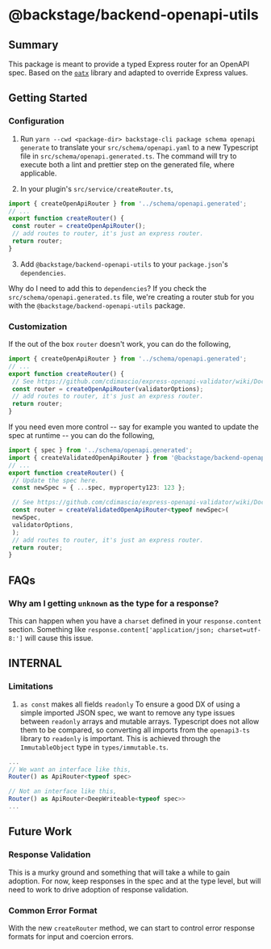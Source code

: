 # @backstage/backend-openapi-utils

## Summary

This package is meant to provide a typed Express router for an OpenAPI spec. Based on the [`oatx`](https://github.com/varanauskas/oatx) library and adapted to override Express values.

## Getting Started

### Configuration

1. Run `yarn --cwd <package-dir> backstage-cli package schema openapi generate` to translate your `src/schema/openapi.yaml` to a new Typescript file in `src/schema/openapi.generated.ts`. The command will try to execute both a lint and prettier step on the generated file, where applicable.

2. In your plugin's `src/service/createRouter.ts`,

```ts
import { createOpenApiRouter } from '../schema/openapi.generated';
// ...
export function createRouter() {
 const router = createOpenApiRouter();
 // add routes to router, it's just an express router.
 return router;
}
```

3. Add `@backstage/backend-openapi-utils` to your `package.json`'s `dependencies`.

Why do I need to add this to `dependencies`? If you check the `src/schema/openapi.generated.ts` file, we're creating a router stub for you with the `@backstage/backend-openapi-utils` package.

### Customization

If the out of the box `router` doesn't work, you can do the following,

```ts
import { createOpenApiRouter } from '../schema/openapi.generated';
// ...
export function createRouter() {
 // See https://github.com/cdimascio/express-openapi-validator/wiki/Documentation for available options.
 const router = createOpenApiRouter(validatorOptions);
 // add routes to router, it's just an express router.
 return router;
}
```

If you need even more control -- say for example you wanted to update the spec at runtime -- you can do the following,

```ts
import { spec } from '../schema/openapi.generated';
import { createValidatedOpenApiRouter } from '@backstage/backend-openapi-utils';
// ...
export function createRouter() {
 // Update the spec here.
 const newSpec = { ...spec, myproperty123: 123 };

 // See https://github.com/cdimascio/express-openapi-validator/wiki/Documentation for available options.
 const router = createValidatedOpenApiRouter<typeof newSpec>(
 newSpec,
 validatorOptions,
 );
 // add routes to router, it's just an express router.
 return router;
}
```

## FAQs

### Why am I getting `unknown` as the type for a response?

This can happen when you have a `charset` defined in your `response.content` section. Something like `response.content['application/json; charset=utf-8:']` will cause this issue.

## INTERNAL

### Limitations

1. `as const` makes all fields `readonly`
 To ensure a good DX of using a simple imported JSON spec, we want to remove any type issues between `readonly` arrays and mutable arrays. Typescript does not allow them to be compared, so converting all imports from the `openapi3-ts` library to `readonly` is important. This is achieved through the `ImmutableObject` type in `types/immutable.ts`.

```ts
...
// We want an interface like this,
Router() as ApiRouter<typeof spec>

// Not an interface like this,
Router() as ApiRouter<DeepWriteable<typeof spec>>
...
```

## Future Work

### Response Validation

This is a murky ground and something that will take a while to gain adoption. For now, keep responses in the spec and at the type level, but will need to work to drive adoption of response validation.

### Common Error Format

With the new `createRouter` method, we can start to control error response formats for input and coercion errors.
